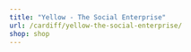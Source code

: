 ```yaml
---
title: "Yellow - The Social Enterprise"
url: /cardiff/yellow-the-social-enterprise/
shop: shop
---
```

